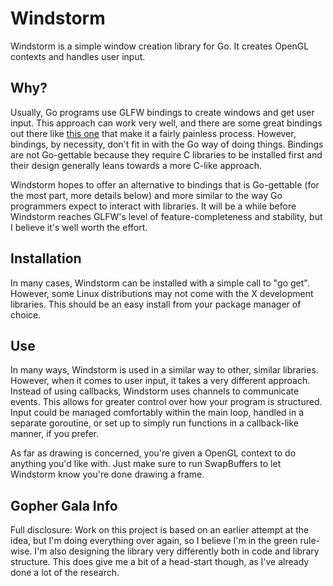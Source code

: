 Windstorm
=========
Windstorm is a simple window creation library for Go. It creates OpenGL
contexts and handles user input.

Why?
----
Usually, Go programs use GLFW bindings to create windows and get user input.
This approach can work very well, and there are some great bindings out there
like [this one](http://github.com/go-gl/glfw3) that make it a fairly painless
process. However, bindings, by necessity, don't fit in with the Go way of doing
things. Bindings are not Go-gettable because they require C libraries to be
installed first and their design generally leans towards a more C-like
approach.

Windstorm hopes to offer an alternative to bindings that is Go-gettable (for
the most part, more details below) and more similar to the way Go programmers
expect to interact with libraries. It will be a while before Windstorm reaches
GLFW's level of feature-completeness and stability, but I believe it's well
worth the effort.

Installation
------------
In many cases, Windstorm can be installed with a simple call to "go get".
However, some Linux distributions may not come with the X development
libraries. This should be an easy install from your package manager of choice.

Use
---
In many ways, Windstorm is used in a similar way to other, similar libraries.
However, when it comes to user input, it takes a very different approach.
Instead of using callbacks, Windstorm uses channels to communicate events. This
allows for greater control over how your program is structured. Input could be
managed comfortably within the main loop, handled in a separate goroutine, or
set up to simply run functions in a callback-like manner, if you prefer.

As far as drawing is concerned, you're given a OpenGL context to do anything
you'd like with. Just make sure to run SwapBuffers to let Windstorm know you're
done drawing a frame.

Gopher Gala Info
----------------
Full disclosure: Work on this project is based on an earlier attempt at the
idea, but I'm doing everything over again, so I believe I'm in the green
rule-wise. I'm also designing the library very differently both in code and
library structure. This does give me a bit of a head-start though, as I've
already done a lot of the research.
